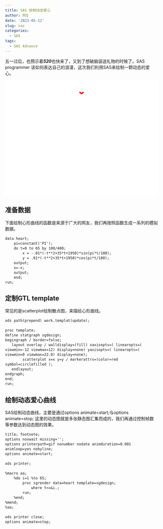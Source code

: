 ```yaml
---
title: SAS 绘制动态爱心
author: 阿Q
date: '2023-05-12'
slug: sas
categories:
  - SAS
tags:
  - SAS Advance
---
```


五一过后，也预示着***520***也快来了，又到了想破脑袋送礼物的时候了。SAS programmer 该如何表达自己的浪漫，这次我们利用SAS来绘制一颗动态的爱心。

![SAS动态爱心](images/heart.gif)


## 准备数据
下面绘制心形曲线的函数是来源于广大的网友，我们再按照函数生成一系列的模拟数据。
```SAS
data heart;
	pi=constant('PI');
	do t=0 to 65 by 100/400;
		x = -.01*(-t**2+35*t+1950)*sin(pi*t/180);
		y = .01*(-t**2+35*t+1950)*cos(pi*t/180);
	output;
	x=-x;
	output;
	end;
run;
```

## 定制GTL template
常见的是scatterplot绘制散点图，来描绘心形曲线。
```SAS
ods path(prepend) work.templat(update);

proc template;
define statgraph sgdesign;
begingraph / border=false;
   layout overlay / walldisplay=(fill) xaxisopts=( linearopts=( viewmin=-12 viewmax=12) display=none) yaxisopts=( linearopts=( viewmin=0 viewmax=22.0) display=none);
		scatterplot x=x y=y / markerattrs=(color=red symbol=circlefilled );
   endlayout;
endgraph;
end;
run;
```
## 绘制动态爱心曲线
SAS绘制动态曲线，主要是通过options animate=start;与options animate=stop; 这里的动态图就是多张静态图汇集而成的，我们再通过控制帧数等参数达到动态图的效果。
```SAS
title; footnote;
options noxwait missing='';
options printerpath=gif nonumber nodate animduration=0.001 animloop=yes nobyline;
options animate=start;

ods printer;

%macro aa;
	%do i=1 %to 65;
		proc sgrender data=heart template=sgdesign;
			where t<=&i.;
		run;
	%end;
%mend;
%aa;

ods printer close;
options animate=stop; 
```
